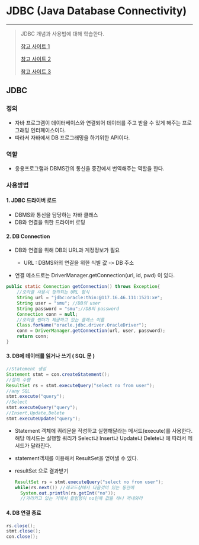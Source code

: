 # JDBC (Java Database Connectivity)

---

>JDBC 개념과 사용법에 대해 학습한다. 
>
>[참고 사이트 1 ](https://velog.io/@jungnoeun/JDBC%EB%9E%80)
>
>[참고 사이트 2](https://dyjung.tistory.com/50)
>
>[참고 사이트 3](https://shs2810.tistory.com/18)

## JDBC

### 정의

- 자바 프로그램이 데이터베이스와 연결되어 데이터를 주고 받을 수 있게 해주는 프로그래밍 인터페이스이다. 
- 따라서 자바에서 DB 프로그래밍을 하기위한  API이다. 

### 역할

- 응용프로그램과 DBMS간의 통신을 중간에서 번역해주는 역할을 한다. 

### 사용방법

#### 1. JDBC 드라이버 로드 

- DBMS와 통신을 담당하는 자바 클래스 
- DB와 연결을 위한 드라이버 로딩 

#### 2. DB Connection

- DB와 연결을 위해 DB의 URL과 계정정보가 필요

  - URL : DBMS와의 연결을 위한 식별 값 -> DB 주소 

- 연결 메소드로는  DriverManager.getConnection(url, id, pwd)  이 있다. 

```java
public static Connection getConnection() throws Exception{
    //오라클 사용시 정의되는 URL 형식
    String url = "jdbc:oracle:thin:@117.16.46.111:1521:xe"; 
    String user = "smu"; //DB의 user
    String password = "smu";//DB의 password
    Connection conn = null;
    //오라클 벤더가 제공하고 있는 클래스 이름
    Class.forName("oracle.jdbc.driver.OracleDriver"); 
    conn = DriverManager.getConnection(url, user, password);
    return conn;
}
```

#### 3. DB에 데이터를 읽거나 쓰기 ( SQL 문 )

```java
//Statement 생성
Statement stmt = con.createStatement();
//질의 수행
ResultSet rs = stmt.executeQuery("select no from user");
//any SQL
stmt.execute("query");
//Select
stmt.executeQuery("query");
//Insert,Update,Delete
stmt.executeUpdate("query");
```

- Statement 객체에 쿼리문을 작성하고 실행해달라는 메서드(execute)를 사용한다. 해당 메서드는 실행할 쿼리가 Select냐 Insert냐 Update냐 Delete냐 에 따라서 메서드가 달라진다.

- statement객체를 이용해서 ResultSet을 얻어낼 수 있다.

- resultSet 으로 결과받기 

  ```java
  ResultSet rs = stmt.executeQuery("select no from user");
  while(rs.next()) //레코드상에서 다음것이 있는 동안에 
    System.out.println(rs.getInt("no")); 
    //가리키고 있는 거에서 칼럼명이 no인애 값을 하나 꺼내와라
  ```

#### 4. DB 연결 종료

```java
rs.close();
stmt.close();
con.close();
```
